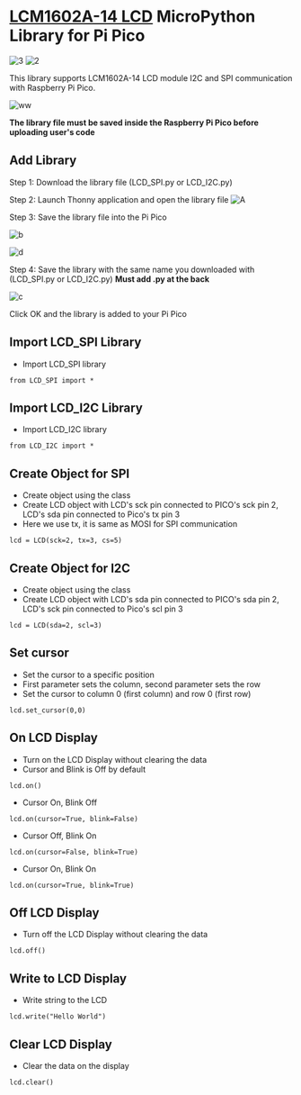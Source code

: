 

# [LCM1602A-14 LCD](https://www.cytron.io/p-3v3-i2c-and-spi-1602-serial-character-lcd?tracking=b-py) MicroPython Library for Pi Pico

![3](https://user-images.githubusercontent.com/34527010/114125322-cb17ac80-9928-11eb-904a-aa0278c1ec72.PNG)
![2](https://user-images.githubusercontent.com/34527010/114125326-cc48d980-9928-11eb-9d76-59170142d6f3.PNG)

This library supports LCM1602A-14 LCD module I2C and SPI communication with Raspberry Pi Pico. 

![ww](https://user-images.githubusercontent.com/34527010/106861113-4928be80-6700-11eb-9203-9196ff394f06.PNG)


**The library file must be saved inside the Raspberry Pi Pico before uploading user's code**
## Add Library
Step 1: Download the library file (LCD_SPI.py or LCD_I2C.py)

Step 2: Launch Thonny application and open the library file
![A](https://user-images.githubusercontent.com/34527010/106843779-cc86e780-66e1-11eb-8c48-b3e2f6f84fa6.PNG)




Step 3: Save the library file into the Pi Pico

![b](https://user-images.githubusercontent.com/34527010/106843842-f213f100-66e1-11eb-91d2-75c8bf5d9850.png)

![d](https://user-images.githubusercontent.com/34527010/106843861-ff30e000-66e1-11eb-9453-80a9b40199e4.png)


Step 4: Save the library with the same name you downloaded with (LCD_SPI.py or LCD_I2C.py) **Must add .py at the back**


![c](https://user-images.githubusercontent.com/34527010/106843969-40c18b00-66e2-11eb-96ba-baaa14f5506d.png)

Click OK and the library is added to your Pi Pico



## Import LCD_SPI Library

 - Import LCD_SPI library
 
 `from LCD_SPI import *`

## Import LCD_I2C Library

 - Import LCD_I2C library
 
`from LCD_I2C import *`

## Create Object for SPI

 -  Create object using the class
 -  Create LCD object with LCD's sck pin connected to PICO's sck pin 2, LCD's sda pin 	connected to Pico's tx pin 3
 -  Here we use tx, it is same as MOSI for SPI communication
 
 `lcd = LCD(sck=2, tx=3, cs=5)`

## Create Object for I2C
 -  Create object using the class
 - Create LCD object with LCD's sda pin connected to PICO's sda pin 2, LCD's sck pin connected to Pico's scl pin 3
 
`lcd = LCD(sda=2, scl=3)`

## Set cursor

 - Set the cursor to a specific position
 - First parameter sets the column, second parameter sets the row
 - Set the cursor to column 0 (first column) and row 0 (first row)
 
 `lcd.set_cursor(0,0) `

## On LCD Display

 - Turn on the LCD Display without clearing the data
 - Cursor and Blink is Off by default
 
`lcd.on()`

 - Cursor On, Blink Off
 
`lcd.on(cursor=True, blink=False)`

 - Cursor Off, Blink On
 
`lcd.on(cursor=False, blink=True) `

 - Cursor On, Blink On
 
`lcd.on(cursor=True, blink=True) `

## Off LCD Display

 - Turn off the LCD Display without clearing the data
 
`lcd.off() `

## Write to LCD Display

 - Write string to the LCD  
 
`lcd.write("Hello World")`

## Clear LCD Display

 - Clear the data on the display
 
 `lcd.clear() `
